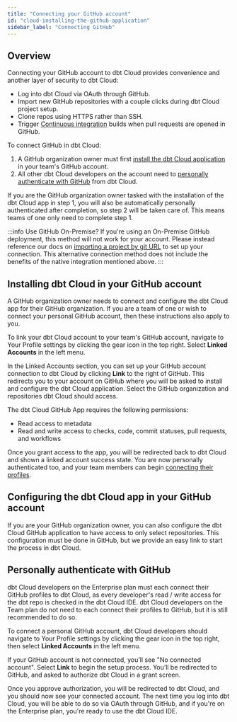 ```yaml
---
title: "Connecting your GitHub account"
id: "cloud-installing-the-github-application"
sidebar_label: "Connecting GitHub"
---
```


## Overview

Connecting your GitHub account to dbt Cloud provides convenience and another layer of security to dbt Cloud:
- Log into dbt Cloud via OAuth through GitHub.
- Import new GitHub repositories with a couple clicks during dbt Cloud project setup.
- Clone repos using HTTPS rather than SSH.
- Trigger [Continuous integration](cloud-enabling-continuous-integration-with-github) builds when pull requests are opened in GitHub.


To connect GitHub in dbt Cloud:
1. A GitHub organization owner must first [install the dbt Cloud application](/cloud-installing-the-github-application#installing-dbt-cloud-in-your-github-account) in your team's GitHub account.
2. All other dbt Cloud developers on the account need to [personally authenticate with GitHub](/cloud-installing-the-github-application#personally-authenticate-with-github) from dbt Cloud.

If you are the GitHub organization owner tasked with the installation of the dbt Cloud app in step 1, you will also be automatically personally authenticated after completion, so step 2 will be taken care of. This means teams of one only need to complete step 1.

:::info Use GitHub On-Premise?
If you're using an On-Premise GitHub deployment, this method will not work for your account. Please instead reference our 
docs on [importing a project by git URL](docs/dbt-cloud/cloud-configuring-dbt-cloud/cloud-import-a-project-by-git-url#github) to set up your connection. This alternative connection method does not include the benefits of the native integration mentioned above.
:::

## Installing dbt Cloud in your GitHub account

A GitHub organization owner needs to connect and configure the dbt Cloud app for their GitHub organization. If you are a team of one or wish to connect your personal GitHub account, then these instructions also apply to you.

To link your dbt Cloud account to your team's GitHub account, navigate to Your Profile settings by clicking the gear icon in the top right. Select **Linked Accounts** in the left menu. 

<Lightbox src="/img/docs/dbt-cloud/cloud-configuring-dbt-cloud/connecting-github/github-connect.gif" title="Navigated to Linked Accounts under your profile"/>

In the Linked Accounts section, you can set up your GitHub account connection to dbt Cloud by clicking **Link** to the right of GitHub. This redirects you to your account on GitHub where you will be asked to install and configure the dbt Cloud application. Select the GitHub organization and repositories dbt Cloud should access.

<Lightbox src="/img/docs/dbt-cloud/cloud-configuring-dbt-cloud/connecting-github/github-app-install.png" title="Installing the dbt Cloud application into a GitHub organization"/>

The dbt Cloud GitHub App requires the following permissions:
- Read access to metadata
- Read and write access to checks, code, commit statuses, pull requests, and workflows

Once you grant access to the app, you will be redirected back to dbt Cloud and shown a linked account success state. You are now personally authenticated too, and your team members can begin [connecting their profiles](/cloud-installing-the-github-application#personally-authenticate-with-github).

## Configuring the dbt Cloud app in your GitHub account
If you are your GitHub organization owner, you can also configure the dbt Cloud GitHub application to have access to only select repositories. This configuration must be done in GitHub, but we provide an easy link to start the process in dbt Cloud. 
<Lightbox src="/img/docs/dbt-cloud/cloud-configuring-dbt-cloud/connecting-github/configure-github.png" title="Configuring the dbt Cloud app"/>

## Personally authenticate with GitHub
dbt Cloud developers on the Enterprise plan must each connect their GitHub profiles to dbt Cloud, as every developer's read / write access for the dbt repo is checked in the dbt Cloud IDE. dbt Cloud developers on the Team plan do not need to each connect their profiles to GitHub, but it is still recommended to do so. 

To connect a personal GitHub account, dbt Cloud developers should navigate to Your Profile settings by clicking the gear icon in the top right, then select **Linked Accounts** in the left menu.

If your GitHub account is not connected, you’ll see "No connected account". Select **Link** to begin the setup process. You’ll be redirected to GitHub, and asked to authorize dbt Cloud in a grant screen.
<Lightbox src="/img/docs/dbt-cloud/cloud-configuring-dbt-cloud/connecting-github/github-auth.png" title="Authorizing the dbt Cloud app for developers"/>

Once you approve authorization, you will be redirected to dbt Cloud, and you should now see your connected account. The next time you log into dbt Cloud, you will be able to do so via OAuth through GitHub, and if you're on the Enterprise plan, you're ready to use the dbt Cloud IDE.
